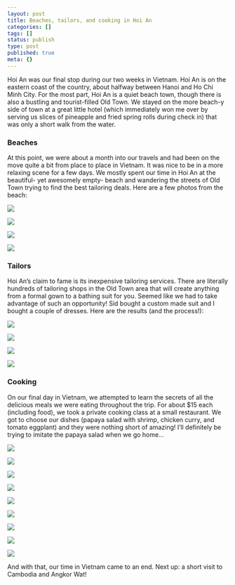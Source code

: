 ```yaml
---
layout: post
title: Beaches, tailors, and cooking in Hoi An
categories: []
tags: []
status: publish
type: post
published: true
meta: {}
---
```


Hoi An was our final stop during our two weeks in Vietnam. Hoi An is on the eastern coast of the country, about halfway between Hanoi and Ho Chi Minh City. For the most part, Hoi An is a quiet beach town, though there is also a bustling and tourist-filled Old Town. We stayed on the more beach-y side of town at a great little hotel (which immediately won me over by serving us slices of pineapple and fried spring rolls during check in) that was only a short walk from the water. 

### Beaches


At this point, we were about a month into our travels and had been on the move quite a bit from place to place in Vietnam. It was nice to be in a more relaxing scene for a few days. We mostly spent our time in Hoi An at the beautiful- yet awesomely empty- beach and wandering the streets of Old Town trying to find the best tailoring deals. Here are a few photos from the beach: 

![](/assets/Tbph8FXiclivDQnof69TlCeE0rAhj6HUpXkw_IMG_4200.jpg)
  

  
   
![](/assets/casjKdtTg1_-y4jz4ptJBmI9gQmbjSQnNGng_IMG_4198.jpg)
  

  
   
![](/assets/o1AIocbwAQeGx4hCmIG2nCPQ06fd0GeDHnAN_IMG_4194.jpg)
  

  
   
![](/assets/bph8FXiclivDQnof69TlCeE0rAhj6HUpXkw_IMG_E4187.jpg)

### Tailors


Hoi An’s claim to fame is its inexpensive tailoring services. There are literally hundreds of tailoring shops in the Old Town area that will create anything from a formal gown to a bathing suit for you. Seemed like we had to take advantage of such an opportunity! Sid bought a custom made suit and I bought a couple of dresses. Here are the results (and the process!): 

![](/assets/Tbph8FXiclivDQnof69TlCeE0rAhj6HUpXkw_IMG_4215.jpg)
  

  
   
![](/assets/Tbph8FXiclivDQnof69TlCeE0rAhj6HUpXkw_IMG_4225.jpg)
  

  
   
![](/assets/Tbph8FXiclivDQnof69TlCeE0rAhj6HUpXkw_IMG_0486.jpg)
  

  
   
![](/assets/Tbph8FXiclivDQnof69TlCeE0rAhj6HUpXkw_IMG_0487.jpg)

### Cooking


On our final day in Vietnam, we attempted to learn the secrets of all the delicious meals we were eating throughout the trip. For about $15 each (including food), we took a private cooking class at a small restaurant. We got to choose our dishes (papaya salad with shrimp, chicken curry, and tomato eggplant) and they were nothing short of amazing! I’ll definitely be trying to imitate the papaya salad when we go home… 

![](/assets/Tbph8FXiclivDQnof69TlCeE0rAhj6HUpXkw_IMG_4228.jpg)
  

  
   
![](/assets/Tbph8FXiclivDQnof69TlCeE0rAhj6HUpXkw_IMG_4227.jpg)
  

  
   
![](/assets/Tbph8FXiclivDQnof69TlCeE0rAhj6HUpXkw_IMG_4236.jpg)
  

  
   
![](/assets/Tbph8FXiclivDQnof69TlCeE0rAhj6HUpXkw_IMG_4238.jpg)
  

  
   
![](/assets/casjKdtTg1_-y4jz4ptJBmI9gQmbjSQnNGng_IMG_4231.jpg)
  

  
   
![](/assets/xR5AjcLwGSebOiGBsFzzcw3xKxvyC_6CFFG__IMG_4242.jpg)
  

  
   
![](/assets/casjKdtTg1_-y4jz4ptJBmI9gQmbjSQnNGng_IMG_4235.jpg)
  

  
   
![](/assets/xR5AjcLwGSebOiGBsFzzcw3xKxvyC_6CFFG__IMG_4246.jpg)
  

  
   
![](/assets/Tbph8FXiclivDQnof69TlCeE0rAhj6HUpXkw_IMG_4209.jpg)

And with that, our time in Vietnam came to an end. Next up: a short visit to Cambodia and Angkor Wat! 
